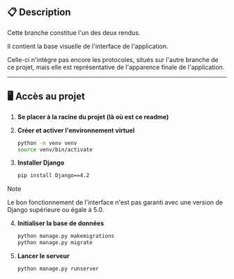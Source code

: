 ## 📋 **Description**

Cette branche constitue l'un des deux rendus.  

Il contient la base visuelle de l'interface de l'application.

Celle-ci n'intègre pas encore les protocoles, situés sur l'autre branche de ce projet, mais elle est représentative de l'apparence finale de l'application.

---

## 🖥️ **Accès au projet**


1. **Se placer à la racine du projet (là où est ce readme)**

2. **Créer et activer l'environnement virtuel**

    ```bash
    python -m venv venv
    source venv/bin/activate
    ```

3. **Installer Django**

    ```bash
    pip install Django==4.2
    ```

> [!NOTE]
> Le bon fonctionnement de l'interface n'est pas garanti avec une version de Django supérieure ou égale à 5.0.

4. **Initialiser la base de données**

    ```bash
    python manage.py makemigrations  
    python manage.py migrate
    ```

5. **Lancer le serveur**

    ```bash
    python manage.py runserver
    ```
